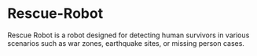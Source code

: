 # Rescue-Robot
Rescue Robot is a robot designed for detecting human survivors in various scenarios such as war zones, earthquake sites, or missing person cases.
